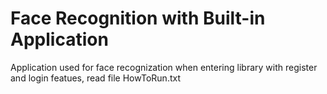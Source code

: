 # Face Recognition with Built-in Application

Application used for face recognization when entering library with register and login featues, read file HowToRun.txt
